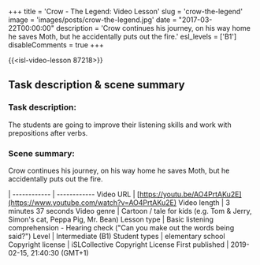 +++
title = 'Crow - The Legend: Video Lesson'
slug = 'crow-the-legend'
image = 'images/posts/crow-the-legend.jpg'
date = "2017-03-22T00:00:00"
description = 'Crow continues his journey, on his way home he saves Moth, but he accidentally puts out the fire.'
esl_levels = ['B1']
disableComments = true
+++

{{<isl-video-lesson 87218>}}

## Task description & scene summary
### Task description:
The students are going to improve their listening skills and work with prepositions after verbs.
### Scene summary:
Crow continues his journey, on his way home he saves Moth, but he accidentally puts out the fire.

 | 
------------ | ------------
Video URL | [https://youtu.be/AO4PrtAKu2E](https://www.youtube.com/watch?v=AO4PrtAKu2E)
Video length | 3 minutes 37 seconds
Video genre | Cartoon / tale for kids (e.g. Tom & Jerry, Simon's cat, Peppa Pig, Mr. Bean)
Lesson type | Basic listening comprehension - Hearing check ("Can you make out the words being said?")
Level | Intermediate (B1)
Student types | elementary school
Copyright license | iSLCollective Copyright License
First published | 2019-02-15, 21:40:30 (GMT+1)


